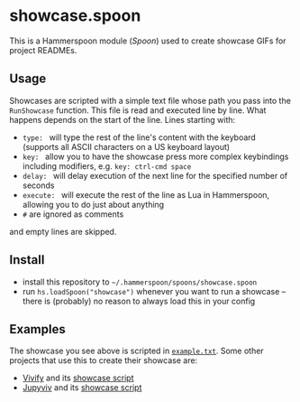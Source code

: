 # showcase.spoon

This is a Hammerspoon module (*Spoon*) used to create showcase GIFs for project READMEs.

## Usage

Showcases are scripted with a simple text file whose path you pass into the `RunShowcase` function. This file is read and executed line by line. What happens depends on the start of the line. Lines starting with:

- `type: ` will type the rest of the line's content with the keyboard (supports all ASCII characters on a US keyboard layout)
- `key: ` allow you to have the showcase press more complex keybindings including modifiers, e.g. `key: ctrl-cmd space`
- `delay: ` will delay execution of the next line for the specified number of seconds
- `execute: ` will execute the rest of the line as Lua in Hammerspoon, allowing you to do just about anything
- `#` are ignored as comments

and empty lines are skipped.

## Install

- install this repository to `~/.hammerspoon/spoons/showcase.spoon`
- run `hs.loadSpoon("showcase")` whenever you want to run a showcase – there is (probably) no reason to always load this in your config

## Examples

The showcase you see above is scripted in [`example.txt`](example.txt). Some other projects that use this to create their showcase are:

- [Vivify](https://github.com/jannis-baum/Vivify) and its [showcase script](https://github.com/jannis-baum/Vivify/blob/assets/showcase-script.txt)
- [Jupyviv](https://github.com/jannis-baum/Jupyviv) and its [showcase script](https://github.com/jannis-baum/Jupyviv/blob/assets/showcase-script.txt)
